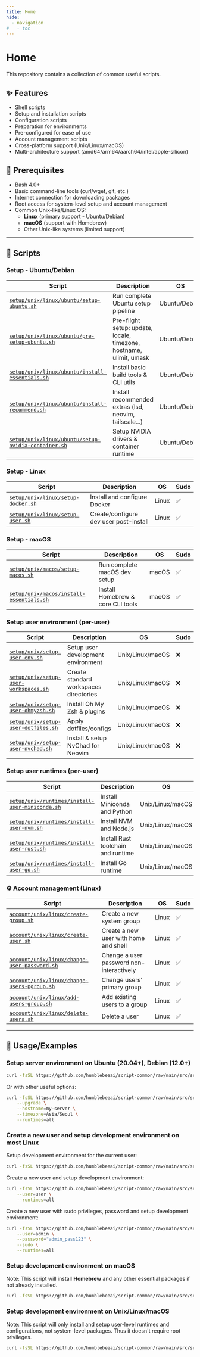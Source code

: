```yaml
---
title: Home
hide:
  - navigation
#   - toc
---
```


# Home

This repository contains a collection of common useful scripts.

## ✨ Features

- Shell scripts
- Setup and installation scripts
- Configuration scripts
- Preparation for environments
- Pre-configured for ease of use
- Account management scripts
- Cross-platform support (Unix/Linux/macOS)
- Multi-architecture support (amd64/arm64/aarch64/intel/apple-silicon)

## 🚧 Prerequisites

- Bash 4.0+
- Basic command-line tools (curl/wget, git, etc.)
- Internet connection for downloading packages
- Root access for system-level setup and account management
- Common Unix-like/Linux OS:
    - **Linux** (primary support - Ubuntu/Debian)
    - **macOS** (support with Homebrew)
    - Other Unix-like systems (limited support)

---

## 🔨 Scripts

### Setup - Ubuntu/Debian

| Script | Description | OS | Sudo |
|--------|--------------|----|------|
| [`setup/unix/linux/ubuntu/setup-ubuntu.sh`](https://github.com/humblebeeai/script-common/raw/main/src/setup/unix/linux/ubuntu/setup-ubuntu.sh) | Run complete Ubuntu setup pipeline | Ubuntu/Debian | ✅ |
| [`setup/unix/linux/ubuntu/pre-setup-ubuntu.sh`](https://github.com/humblebeeai/script-common/raw/main/src/setup/unix/linux/ubuntu/pre-setup-ubuntu.sh) | Pre-flight setup: update, locale, timezone, hostname, ulimit, umask | Ubuntu/Debian | ✅ |
| [`setup/unix/linux/ubuntu/install-essentials.sh`](https://github.com/humblebeeai/script-common/raw/main/src/setup/unix/linux/ubuntu/install-essentials.sh) | Install basic build tools & CLI utils | Ubuntu/Debian | ✅ |
| [`setup/unix/linux/ubuntu/install-recommend.sh`](https://github.com/humblebeeai/script-common/raw/main/src/setup/unix/linux/ubuntu/install-recommend.sh) | Install recommended extras (lsd, neovim, tailscale...) | Ubuntu/Debian | ✅ |
| [`setup/unix/linux/ubuntu/setup-nvidia-container.sh`](https://github.com/humblebeeai/script-common/raw/main/src/setup/unix/linux/ubuntu/setup-nvidia-container.sh) | Setup NVIDIA drivers & container runtime | Ubuntu/Debian | ✅ |

### Setup - Linux

| Script | Description | OS | Sudo |
|--------|--------------|----|------|
| [`setup/unix/linux/setup-docker.sh`](https://github.com/humblebeeai/script-common/raw/main/src/setup/unix/linux/setup-docker.sh) | Install and configure Docker | Linux | ✅ |
| [`setup/unix/linux/setup-user.sh`](https://github.com/humblebeeai/script-common/raw/main/src/setup/unix/linux/setup-user.sh) | Create/configure dev user post-install | Linux | ✅ |

### Setup - macOS

| Script | Description | OS | Sudo |
|--------|--------------|----|------|
| [`setup/unix/macos/setup-macos.sh`](https://github.com/humblebeeai/script-common/raw/main/src/setup/unix/macos/setup-macos.sh) | Run complete macOS dev setup | macOS | ✅ |
| [`setup/unix/macos/install-essentials.sh`](https://github.com/humblebeeai/script-common/raw/main/src/setup/unix/macos/install-essentials.sh) | Install Homebrew & core CLI tools | macOS | ✅ |

### Setup user environment (per-user)

| Script | Description | OS | Sudo |
|--------|--------------|----|------|
| [`setup/unix/setup-user-env.sh`](https://github.com/humblebeeai/script-common/raw/main/src/setup/unix/setup-user-env.sh) | Setup user development environment | Unix/Linux/macOS | ❌ |
| [`setup/unix/setup-user-workspaces.sh`](https://github.com/humblebeeai/script-common/raw/main/src/setup/unix/setup-user-workspaces.sh) | Create standard workspaces directories | Unix/Linux/macOS | ❌ |
| [`setup/unix/setup-user-ohmyzsh.sh`](https://github.com/humblebeeai/script-common/raw/main/src/setup/unix/setup-user-ohmyzsh.sh) | Install Oh My Zsh & plugins | Unix/Linux/macOS | ❌ |
| [`setup/unix/setup-user-dotfiles.sh`](https://github.com/humblebeeai/script-common/raw/main/src/setup/unix/setup-user-dotfiles.sh) | Apply dotfiles/configs | Unix/Linux/macOS | ❌ |
| [`setup/unix/setup-user-nvchad.sh`](https://github.com/humblebeeai/script-common/raw/main/src/setup/unix/setup-user-nvchad.sh) | Install & setup NvChad for Neovim | Unix/Linux/macOS | ❌ |

### Setup user runtimes (per-user)

| Script | Description | OS | Sudo |
|--------|--------------|----|------|
| [`setup/unix/runtimes/install-user-miniconda.sh`](https://github.com/humblebeeai/script-common/raw/main/src/setup/unix/runtimes/install-user-miniconda.sh) | Install Miniconda and Python | Unix/Linux/macOS | ❌ |
| [`setup/unix/runtimes/install-user-nvm.sh`](https://github.com/humblebeeai/script-common/raw/main/src/setup/unix/runtimes/install-user-nvm.sh) | Install NVM and Node.js | Unix/Linux/macOS | ❌ |
| [`setup/unix/runtimes/install-user-rust.sh`](https://github.com/humblebeeai/script-common/raw/main/src/setup/unix/runtimes/install-user-rust.sh) | Install Rust toolchain and runtime | Unix/Linux/macOS | ❌ |
| [`setup/unix/runtimes/install-user-go.sh`](https://github.com/humblebeeai/script-common/raw/main/src/setup/unix/runtimes/install-user-go.sh) | Install Go runtime | Unix/Linux/macOS | ❌ |

### ⚙️ Account management (Linux)

| Script | Description | OS | Sudo |
|--------|--------------|----|------|
| [`account/unix/linux/create-group.sh`](https://github.com/humblebeeai/script-common/raw/main/src/account/unix/linux/create-group.sh) | Create a new system group | Linux | ✅ |
| [`account/unix/linux/create-user.sh`](https://github.com/humblebeeai/script-common/raw/main/src/account/unix/linux/create-user.sh) | Create a new user with home and shell | Linux | ✅ |
| [`account/unix/linux/change-user-password.sh`](https://github.com/humblebeeai/script-common/raw/main/src/account/unix/linux/change-user-password.sh) | Change a user password non-interactively | Linux | ✅ |
| [`account/unix/linux/change-users-pgroup.sh`](https://github.com/humblebeeai/script-common/raw/main/src/account/unix/linux/change-users-pgroup.sh) | Change users' primary group | Linux | ✅ |
| [`account/unix/linux/add-users-group.sh`](https://github.com/humblebeeai/script-common/raw/main/src/account/unix/linux/add-users-group.sh) | Add existing users to a group | Linux | ✅ |
| [`account/unix/linux/delete-users.sh`](https://github.com/humblebeeai/script-common/raw/main/src/account/unix/linux/delete-users.sh) | Delete a user | Linux | ✅ |

---

## 🚸 Usage/Examples

### Setup server environment on **Ubuntu (20.04+), Debian (12.0+)**

```sh
curl -fsSL https://github.com/humblebeeai/script-common/raw/main/src/setup/unix/linux/ubuntu/setup-ubuntu.sh | bash -s -- -u -r all
```

Or with other useful options:

```sh
curl -fsSL https://github.com/humblebeeai/script-common/raw/main/src/setup/unix/linux/ubuntu/setup-ubuntu.sh | bash -s -- \
    --upgrade \
    --hostname=my-server \
    --timezone=Asia/Seoul \
    --runtimes=all
```

### Create a new user and setup development environment on most **Linux**

Setup development environment for the current user:

```sh
curl -fsSL https://github.com/humblebeeai/script-common/raw/main/src/setup/unix/linux/setup-user.sh | bash -s -- -r all
```

Create a new user and setup development environment:

```sh
curl -fsSL https://github.com/humblebeeai/script-common/raw/main/src/setup/unix/linux/setup-user.sh | bash -s -- \
    --user=user \
    --runtimes=all
```

Create a new user with sudo privileges, password and setup development environment:

```sh
curl -fsSL https://github.com/humblebeeai/script-common/raw/main/src/setup/unix/linux/setup-user.sh | bash -s -- \
    --user=admin \
    --password="admin_pass123" \
    --sudo \
    --runtimes=all
```

### Setup development environment on **macOS**

Note: This script will install **Homebrew** and any other essential packages if not already installed.

```sh
curl -fsSL https://github.com/humblebeeai/script-common/raw/main/src/setup/unix/macos/setup-macos.sh | bash -s -- -r all
```

### Setup development environment on **Unix/Linux/macOS**

Note: This script will only install and setup user-level runtimes and configurations, not system-level packages. Thus it doesn't require root privileges.

```sh
curl -fsSL https://github.com/humblebeeai/script-common/raw/main/src/setup/unix/setup-user-env.sh | bash -s -- -r all
```
